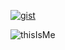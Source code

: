 [![gist](https://img.shields.io/badge/gist-100000?style=for-the-badge&logo=github&logoColor=white)](https://gist.github.com/merveucer)

![thisIsMe](https://res.cloudinary.com/merveucer/image/upload/v1650388870/gitHub/thisIsMe_sd2eve.gif)

<!--
**merveucer/merveucer** is a ✨ _special_ ✨ repository because its `README.md` (this file) appears on your GitHub profile.

Here are some ideas to get you started:

- 🔭 I’m currently working on ...
- 🌱 I’m currently learning ...
- 👯 I’m looking to collaborate on ...
- 🤔 I’m looking for help with ...
- 💬 Ask me about ...
- 📫 How to reach me: ...
- 😄 Pronouns: ...
- ⚡ Fun fact: ...
-->
